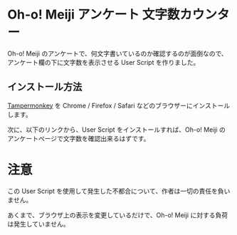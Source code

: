 # Oh-o! Meiji アンケート 文字数カウンター

Oh-o! Meiji のアンケートで、何文字書いているのか確認するのが面倒なので、アンケート欄の下に文字数を表示させる User Script を作りました。

## インストール方法

[Tampermonkey](https://www.tampermonkey.net/) を Chrome / Firefox / Safari などのブラウザーにインストールします。

次に、以下のリンクから、User Script をインストールすれば、Oh-o! Meiji のアンケートページで文字数を確認出来るはずです。

# 注意

この User Script を使用して発生した不都合について、作者は一切の責任を負いません。

あくまで、ブラウザ上の表示を変更しているだけで、Oh-o! Meiji に対する負荷は発生していません。
